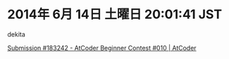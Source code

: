 2014年  6月 14日 土曜日 20:01:41 JST
===

dekita

[Submission #183242 - AtCoder Beginner Contest #010 | AtCoder](http://abc010.contest.atcoder.jp/submissions/183242)
